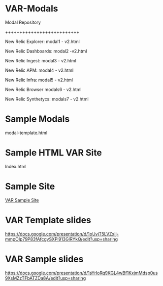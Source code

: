 # VAR-Modals

Modal Repository

++++++++++++++++++++++++++

New Relic Explorer:   modal1 - v2.html 

New Relic Dashboards: modal2 -v2.html 

New Relic Ingest:     modal3 - v2.html 

New Relic APM:        modal4 - v2.html 

New Relic Infra:      modal5 - v2.html 

New Relic Browser     modals6 - v2.html 

New Relic Synthetycs: modals7 - v2.html



# Sample Modals 

modal-template.html


# Sample HTML VAR Site

Index.html


# Sample Site
[VAR Sample Site](http://newrelic.francismunoz.eu:8013/)

# VAR Template slides
https://docs.google.com/presentation/d/1oUvjT5LVZxIj-mmpOIp79P83fAfcgvSXPl913GlRYkQ/edit?usp=sharing

# VAR Sample slides

https://docs.google.com/presentation/d/1sYrIoRq9KGL4wBf1KxjmMdsp0us9XsMZzTFbATZDa8A/edit?usp=sharing


